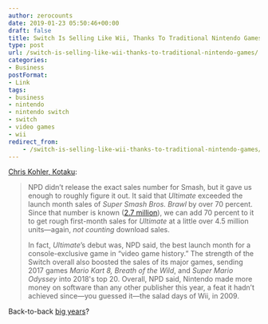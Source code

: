 ```yaml
---
author: zerocounts
date: 2019-01-23 05:50:46+00:00
draft: false
title: Switch Is Selling Like Wii, Thanks To Traditional Nintendo Games
type: post
url: /switch-is-selling-like-wii-thanks-to-traditional-nintendo-games/
categories:
- Business
postFormat:
- Link
tags:
- business
- nintendo
- nintendo switch
- switch
- video games
- wii
redirect_from:
    - /switch-is-selling-like-wii-thanks-to-traditional-nintendo-games/
---
```


[Chris Kohler, Kotaku](https://kotaku.com/switch-is-selling-like-wii-thanks-to-traditional-ninte-1831998830/):

> NPD didn’t release the exact sales number for Smash, but it gave us enough to roughly figure it out. It said that _Ultimate_ exceeded the launch month sales of _Super Smash Bros. Brawl_ by over 70 percent. Since that number is known ([2.7 million](http://www.gamasutra.com/php-bin/news_index.php?story=18291)), we can add 70 percent to it to get rough first-month sales for _Ultimate_ at a little over 4.5 million units—again, _not counting_ download sales.
>
> In fact, _Ultimate_’s debut was, NPD said, the best launch month for a console-exclusive game in “video game history.” The strength of the Switch overall also boosted the sales of its major games, sending 2017 games _Mario Kart 8, Breath of the Wild_, and _Super Mario Odyssey_ into 2018's top 20. Overall, NPD said, Nintendo made more money on software than any other publisher this year, a feat it hadn’t achieved since—you guessed it—the salad days of Wii, in 2009.

Back-to-back [big years](/2017/11/28/big-ns-big-year/)?